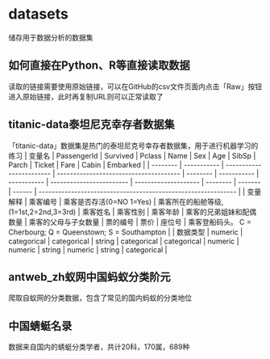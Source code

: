 # datasets
储存用于数据分析的数据集

## 如何直接在Python、R等直接读取数据
读取的链接需要使用原始链接，可以在GitHub的csv文件页面内点击「Raw」按钮进入原始链接，此时再复制URL则可以正常读取了

## titanic-data泰坦尼克幸存者数据集
「titanic-data」数据集是热门的泰坦尼克号幸存者数据集，用于进行机器学习的练习
| 变量名 | PassengerId | Survived                 | Pclass                                 | Name     | Sex         | Age         | SibSp                    | Parch                | Ticket   | Fare    | Cabin  | Embarked                                                      |
| -------- | ----------- | ------------------------ | -------------------------------------- | -------- | ----------- | ----------- | ------------------------ | -------------------- | -------- | ------- | ------ | ------------------------------------------------------------- |
| 变量解释 | 乘客编号 | 乘客是否存活(0=NO 1=Yes) | 乘客所在的船舱等级,(1=1st,2=2nd,3=3rd) | 乘客姓名 | 乘客性别 | 乘客年龄 | 乘客的兄弟姐妹和配偶数量 | 乘客的父母与子女数量 | 票的编号 | 票价  | 座位号 | 乘客登船码头。 C = Cherbourg; Q = Queenstown; S = Southampton |
| 数据类型 | numeric     | categorical              | categorical                            | string   | categorical | categorical | numeric                  | numeric              | string   | numeric | string | categorical                                                   |

## antweb_zh蚁网中国蚂蚁分类阶元
爬取自蚁网的分类数据，包含了常见的国内蚂蚁的分类地位

## 中国蜻蜓名录
数据来自国内的蜻蜓分类学者，共计20科，170属，689种
